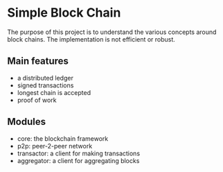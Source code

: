 # Simple Block Chain

The purpose of this project is to understand the various concepts around block chains. The implementation is not efficient or robust. 

## Main features

* a distributed ledger
* signed transactions
* longest chain is accepted
* proof of work

## Modules

* core: the blockchain framework
* p2p: peer-2-peer network
* transactor: a client for making transactions
* aggregator: a client for aggregating blocks